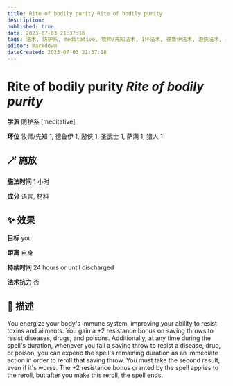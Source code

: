 ```yaml
---
title: Rite of bodily purity Rite of bodily purity
description: 
published: true
date: 2023-07-03 21:37:18
tags: 法术, 防护系, meditative, 牧师/先知法术, 1环法术, 德鲁伊法术, 游侠法术, 圣武士法术, 萨满法术, 猎人法术
editor: markdown
dateCreated: 2023-07-03 21:37:18
---
```


# **Rite of bodily purity** *Rite of bodily purity*

**学派** 防护系 \[meditative\] 

**环位** 牧师/先知 1, 德鲁伊 1, 游侠 1, 圣武士 1, 萨满 1, 猎人 1

## 🪄 施放

**施法时间** 1 小时

**成分** 语言, 材料

## ✨ 效果 

**目标** you 

**距离** 自身  

**持续时间** 24 hours or until discharged 

**法术抗力** 否

## 📖 描述

You energize your body's immune system, improving your ability to resist toxins and ailments. You gain a +2 resistance bonus on saving throws to resist diseases, drugs, and poisons. Additionally, at any time during the spell's duration, whenever you fail a saving throw to resist a disease, drug, or poison, you can expend the spell's remaining duration as an immediate action in order to reroll that saving throw. You must take the second result, even if it's worse. The +2 resistance bonus granted by the spell applies to the reroll, but after you make this reroll, the spell ends.
    